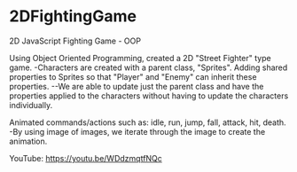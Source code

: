 # 2DFightingGame
2D JavaScript Fighting Game - OOP


Using Object Oriented Programming, created a 2D "Street Fighter" type game.
-Characters are created with a parent class, "Sprites". Adding shared properties to Sprites so that "Player" and "Enemy" can inherit these properties.
--We are able to update just the parent class and have the properties applied to the characters without having to update the characters individually.

Animated commands/actions such as: idle, run, jump, fall, attack, hit, death.
-By using image of images, we iterate through the image to create the animation.

YouTube: https://youtu.be/WDdzmqtfNQc

